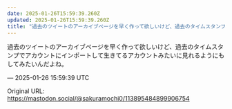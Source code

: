 ```yaml
---
date: 2025-01-26T15:59:39.260Z
updated: 2025-01-26T15:59:39.260Z
title: "過去のツイートのアーカイブページを早く作って欲しいけど、過去のタイムスタンプでア[...]"
---
```


<p>過去のツイートのアーカイブページを早く作って欲しいけど、過去のタイムスタンプでアカウントにインポートして生きてるアカウントみたいに見れるようにもしてみたいんだよね。</p>

&mdash; 2025-01-26 15:59:39 UTC

Original URL: https://mastodon.social/@sakuramochi0/113895484899906754
